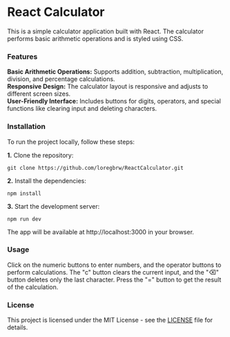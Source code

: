 # React Calculator
This is a simple calculator application built with React. The calculator performs basic arithmetic operations and is styled using CSS.

### Features

**Basic Arithmetic Operations:** Supports addition, subtraction, multiplication, division, and percentage calculations.\
**Responsive Design:** The calculator layout is responsive and adjusts to different screen sizes.\
**User-Friendly Interface:** Includes buttons for digits, operators, and special functions like clearing input and deleting characters.

### Installation

To run the project locally, follow these steps:

**1.** Clone the repository:
```
git clone https://github.com/loregbrw/ReactCalculator.git
```

**2.** Install the dependencies:
```
npm install
```

**3.** Start the development server:
```
npm run dev
```

The app will be available at http://localhost:3000 in your browser.

### Usage

Click on the numeric buttons to enter numbers, and the operator buttons to perform calculations. The "c" button clears the current input, and the "⌫" button deletes only the last character. Press the "=" button to get the result of the calculation.

### License
This project is licensed under the MIT License - see the [LICENSE](./LICENSE) file for details.
